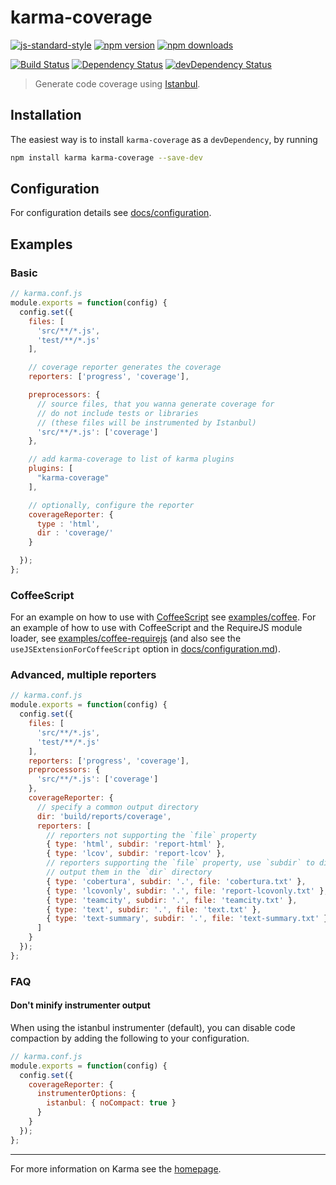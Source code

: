 # karma-coverage

[![js-standard-style](https://img.shields.io/badge/code%20style-standard-brightgreen.svg?style=flat-square)](https://github.com/karma-runner/karma-coverage)
 [![npm version](https://img.shields.io/npm/v/karma-coverage.svg?style=flat-square)](https://www.npmjs.com/package/karma-coverage) [![npm downloads](https://img.shields.io/npm/dm/karma-coverage.svg?style=flat-square)](https://www.npmjs.com/package/karma-coverage)

[![Build Status](https://img.shields.io/travis/karma-runner/karma-coverage/master.svg?style=flat-square)](https://travis-ci.org/karma-runner/karma-coverage) [![Dependency Status](https://img.shields.io/david/karma-runner/karma-coverage.svg?style=flat-square)](https://david-dm.org/karma-runner/karma-coverage) [![devDependency Status](https://img.shields.io/david/dev/karma-runner/karma-coverage.svg?style=flat-square)](https://david-dm.org/karma-runner/karma-coverage#info=devDependencies)

> Generate code coverage using [Istanbul].

## Installation

The easiest way is to install `karma-coverage` as a `devDependency`,
by running

```bash
npm install karma karma-coverage --save-dev
```

## Configuration

For configuration details see [docs/configuration](docs/configuration.md).

## Examples

### Basic

```javascript
// karma.conf.js
module.exports = function(config) {
  config.set({
    files: [
      'src/**/*.js',
      'test/**/*.js'
    ],

    // coverage reporter generates the coverage
    reporters: ['progress', 'coverage'],

    preprocessors: {
      // source files, that you wanna generate coverage for
      // do not include tests or libraries
      // (these files will be instrumented by Istanbul)
      'src/**/*.js': ['coverage']
    },

    // add karma-coverage to list of karma plugins
    plugins: [
      "karma-coverage"
    ],

    // optionally, configure the reporter
    coverageReporter: {
      type : 'html',
      dir : 'coverage/'
    }

  });
};
```
### CoffeeScript

For an example on how to use with [CoffeeScript](http://coffeescript.org/)
see [examples/coffee](examples/coffee). For an example of how to use with
CoffeeScript and the RequireJS module loader, see
[examples/coffee-requirejs](examples/coffee-requirejs) (and also see
the `useJSExtensionForCoffeeScript` option in
[docs/configuration.md](docs/configuration.md)).

### Advanced, multiple reporters

```javascript
// karma.conf.js
module.exports = function(config) {
  config.set({
    files: [
      'src/**/*.js',
      'test/**/*.js'
    ],
    reporters: ['progress', 'coverage'],
    preprocessors: {
      'src/**/*.js': ['coverage']
    },
    coverageReporter: {
      // specify a common output directory
      dir: 'build/reports/coverage',
      reporters: [
        // reporters not supporting the `file` property
        { type: 'html', subdir: 'report-html' },
        { type: 'lcov', subdir: 'report-lcov' },
        // reporters supporting the `file` property, use `subdir` to directly
        // output them in the `dir` directory
        { type: 'cobertura', subdir: '.', file: 'cobertura.txt' },
        { type: 'lcovonly', subdir: '.', file: 'report-lcovonly.txt' },
        { type: 'teamcity', subdir: '.', file: 'teamcity.txt' },
        { type: 'text', subdir: '.', file: 'text.txt' },
        { type: 'text-summary', subdir: '.', file: 'text-summary.txt' },
      ]
    }
  });
};
```

### FAQ

#### Don't minify instrumenter output

When using the istanbul instrumenter (default), you can disable code compaction by adding the following to your configuration.

```javascript
// karma.conf.js
module.exports = function(config) {
  config.set({
    coverageReporter: {
      instrumenterOptions: {
        istanbul: { noCompact: true }
      }
    }
  });
};
```

----

For more information on Karma see the [homepage].


[homepage]: http://karma-runner.github.com
[Istanbul]: https://github.com/gotwarlost/istanbul
